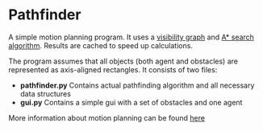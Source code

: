 # Pathfinder

A simple motion planning program. It uses a [visibility graph](https://en.wikipedia.org/wiki/Visibility_graph) and [A* search algorithm](https://en.wikipedia.org/wiki/A*_search_algorithm). Results are cached to speed up calculations.

The program assumes that all objects (both agent and obstacles) are represented as axis-aligned rectangles. It consists of two files:
* **pathfinder.py** Contains actual pathfinding algorithm and all necessary data structures
* **gui.py** Contains a simple gui with a set of obstacles and one agent

More information about motion planning can be found [here](http://www.gamasutra.com/blogs/MatthewKlingensmith/20130907/199787/Overview_of_Motion_Planning.php)

